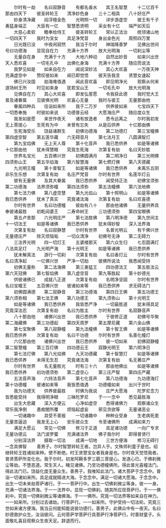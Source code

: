 <!-- { "loadSidebar": true } -->
　　尔时有一劫　　名曰寂静音
　　有都名香水　　其王名智慧
　　十二亿百千　　那由四天下
　　彼圣转轮王　　清净妙色身
　　三十二相具　　八十好庄严
　　妙身清净藏　　阎浮檀金色
　　光明照一切　　详步游虚空
　　彼王有千子　　勇猛身端正
　　大臣有一亿　　智慧悉贤明
　　采女有十亿　　端严如天后
　　大慈心柔软　　瞻奉给侍王
　　彼圣转轮王　　常以正法治
　　统领诸山地　　一切四天下
　　我时为宝女　　具足净梵音
　　身出金色光　　周照四万里
　　日光既已没　　中夜闲寂然
　　我当于尔时　　神瑞降善梦
　　见佛出世间　　号曰功德海
　　显现自在力　　充满十方界
　　放大光明海　　一切刹尘等
　　无量自在身　　充满于十方
　　大地六种动　　自然出妙音
　　如来兴出世　　天人悉欢喜
　　一切毛孔中　　出佛化身海
　　充满十方界　　随应而说法
　　我梦见如是　　如来自在力
　　闻说深妙法　　其心大欢喜
　　一万夜天神　　充满虚空中
　　赞叹彼如来　　闻已即觉悟
　　彼天告我言　　贤慧女速起
　　佛已兴汝国　　劫海难值遇
　　闻此音欢喜　　即见明净光
　　观察从何来　　道场树王所
　　时见如来身　　犹若宝山王
　　一切毛孔中　　放大光明海
　　见佛自在力　　其心大欢喜
　　即发弘誓愿　　令我获此德
　　我时觉大王　　普及诸眷属
　　见彼佛光明　　欢喜心无量
　　我时与彼王　　无量那由他
　　眷属四种兵　　往诣如来所
　　我于二万岁　　供养彼如来
　　七宝四天下　　一切悉奉施
　　时彼如来说　　功德普云经
　　大愿海庄严　　随应度众生
　　我发如是愿　　来世作夜天
　　诸有放逸者　　悉令远离之
　　尔时我初发　　无上菩提心
　　生死有为中　　未曾有忘失
　　从是后供养　　十亿那由佛
　　生死海受乐　　饶益诸群生
　　初佛功德海　　第二功德灯
　　第三宝幢佛　　第四虚空智
　　第五莲华藏　　六无碍音月
　　第七法月王　　八圆满智灯
　　第九宝焰佛　　无上天人尊
　　第十化音声　　我已悉供养
　　如是等诸佛　　十亿那由他
　　犹未得慧眼　　究竟生死海
　　次第复有劫　　名曰天妙胜
　　世界名宝光　　五百佛兴世
　　初佛圆满月　　第二明净日
　　第三光明佛　　四须弥山王
　　第五华焰海　　第六智慧海
　　第七燃灯佛　　第八天德藏
　　九光明王幢　　第十普智王
　　如是等诸佛　　我已悉供养
　　未离乐五阴　　非乐生乐想
　　次第复有劫　　名庄严梵音
　　尔时有世界　　名莲华灯云
　　彼有无量佛　　及其大眷属
　　我已悉供养　　闻受持正法
　　初佛宝须弥　　第二功德海
　　法界须弥幢　　第四法须弥
　　第五法幢佛　　第六法地佛
　　第七法力佛　　第八虚空慧
　　第九光焰山　　第十照明山
　　如是等诸佛　　我已悉供养
　　犹未了真实　　究竟诸法海
　　次第复有劫　　名曰欢喜德
　　尔时有世界　　名曰功德幢
　　彼劫有八十　　那由他诸佛
　　无量供养具　　奉彼诸最胜
　　初乾闼婆王　　二寿命树王
　　三功德须弥　　第四宝眼佛
　　第五卢舍那　　六光明庄严
　　第七法胜佛　　第八明净德
　　第九世间主　　十一切法王
　　如是等诸佛　　我已悉供养
　　犹未得妙智　　深入法界海
　　次第复有劫　　名曰寂静慧
　　尔时有世界　　名普光明云
　　有千佛兴世　　无量德庄严
　　除灭烦恼垢　　一切众清净
　　初佛号无诤　　第二无碍力
　　三法界光明　　四一切灯王
　　五婆楼那天　　第六众生归
　　七忍圆满灯　　八法具足灯
　　九光明严海　　第十光明王
　　如是等诸佛　　我已悉供养
　　犹未解真法　　游行一切刹
　　次第复有劫　　名曰香灯云
　　尔时有世界　　名曰清净起
　　一亿佛兴世　　严净一切劫
　　彼佛所说法　　我悉闻受持
　　初佛无量称　　第二法海佛
　　第三勇猛王　　四功德法王
　　第五胜法云　　第六天冠佛
　　第七智焰佛　　第八虚空音
　　第九等胜起　　第十妙德光
　　供彼诸佛已　　成就八正道
　　次第复有劫　　名明净坚固
　　尔时有世界　　名曰宝幢王
　　五百佛兴世　　彼诸如来等
　　我已悉供养　　求无碍法门
　　初佛圆满德　　第二寂静音
　　第三功德海　　第四日王佛
　　第五功德王　　第六须弥相
　　第七法王佛　　第八功德王
　　第九须弥山　　第十光明王
　　如是等诸佛　　我已悉供养
　　我皆悉严净　　一切最胜道
　　犹未得具足　　究竟深法忍
　　次第复有劫　　名曰为胜主
　　尔时有世界　　名寂静音声
　　八十那由他　　诸佛兴出世
　　我已悉供养　　于彼修正道
　　初佛号华聚　　第二海藏佛
　　第三功德起　　第四天周罗
　　第五摩尼藏　　第六金山佛
　　第七宝聚佛　　第八寂静幢
　　第九法幢佛　　第十智王佛
　　如是等诸佛　　我已悉供养
　　次第复有劫　　名曰千功德
　　尔时有世界　　名善化幢灯
　　六亿那由他　　诸佛兴出世
　　我已悉供养　　彼一切如来
　　初佛寂静幢　　第二智慧幢
　　第三百灯佛　　四功德云王
　　寂静光明王　　第六明净日
　　第七法灯佛　　第八光焰佛
　　九天功德藏　　第十智慧灯
　　如是等诸佛　　我已悉供养
　　未得无生忍　　究竟诸法海
　　次第复有劫　　名无著庄严
　　尔时有世界　　名无量胜光
　　时有三十六　　那由他佛出
　　如是等诸佛　　我已悉供养
　　初功德须弥　　第二虚空心
　　第三庄严智　　第四庄严藏
　　五法音声海　　六持法音声
　　第七化音声　　第八功德海
　　九功德海灯　　第十功德幢
　　彼诸如来等　　我皆悉值遇
　　功德幢如来　　出兴于世时
　　我为功德天　　供养彼最胜
　　时佛为我说　　庄严大愿海
　　陀罗尼念力　　皆悉能受持
　　我得明净眼　　三昧陀罗尼
　　于一一念中　　悉见最胜海
　　出生大悲藏　　深入方便云
　　心净如虚空　　悉得诸佛力
　　观察诸众生　　常乐我净倒
　　愚痴闇所覆　　烦恼起虚妄
　　邪见贪欲等　　无量诸恶业
　　一切诸趣中　　具受不善报
　　一切诸趣中　　种种业受身
　　生老病死患　　无量苦逼迫
　　我发无上心　　安乐彼众生
　　令至诸佛所　　成满如来力
　　满足大愿云　　常见一切佛
　　修习于正道　　具足诸功德
　　一向广专求　　无量功德云
　　法门波罗蜜　　充满诸法界
　　佛子我尔时　　即得普贤行
　　分别深法界　　摄取一切法
　　成满一切地　　三世方便海
　　修习无碍行　　一念具佛智
　　善男子。尔时智慧转轮王者。岂异人乎。文殊师利童子是也。绍继转轮王姓诸如来种。使不断绝。时王贤慧宝女者我身是也。尔时夜天觉悟我者。普贤菩萨所变化也。我于尔时。初发阿耨多罗三藐三菩提心。发道心已。于佛刹微尘等劫。不堕恶道。常生天人。睹见诸佛。乃至功德幢佛所。得此普光喜幢法门。得此法门已。饶益化度无量众生。善男子。我唯知此法门。诸大菩萨于念念中。普诣一切诸如来所。具足成就精进大海。于念念中。满足一切诸大愿海。于念念中。出生一切未来劫菩萨诸行。于一一菩萨行中。出生一切佛刹微尘等身。彼一一身。充满一切诸法界海。于一一法界中。显现一切佛刹。随其所应现菩萨行。于一一佛刹中。究竟一切佛刹微尘等诸佛海。于一一佛所。究竟一切法界等如来自在神力。一一如来所。分别过去诸劫。行菩萨行。一一如来所。守护受持一切法轮。究竟三世如来诸方便海。我当云何能知能说彼功德行。善男子。此佛众中有一夜天。名曰妙德救护众生。汝诣彼问。云何菩萨学菩萨行具菩萨行净菩萨行。时善财童子。头面敬礼喜目观察众生夜天足。辞退而行。
